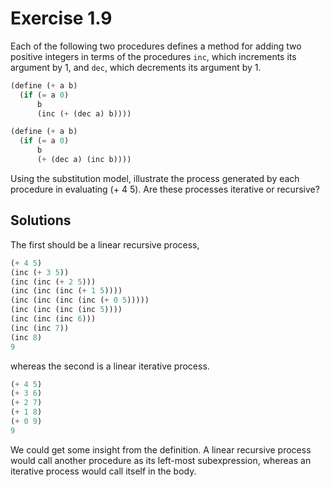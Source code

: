 Exercise 1.9
============
Each of the following two procedures defines a method for adding two positive integers in terms of the procedures `inc`, which increments its argument by 1, and `dec`, which decrements its argument by 1.

```scheme
(define (+ a b)
  (if (= a 0)
      b
      (inc (+ (dec a) b))))

(define (+ a b)
  (if (= a 0)
      b
      (+ (dec a) (inc b))))
```

Using the substitution model, illustrate the process generated by each procedure in evaluating (+ 4 5). Are these processes iterative or recursive?


Solutions
---------
The first should be a linear recursive process,

```scheme
(+ 4 5)
(inc (+ 3 5))
(inc (inc (+ 2 5)))
(inc (inc (inc (+ 1 5))))
(inc (inc (inc (inc (+ 0 5)))))
(inc (inc (inc (inc 5))))
(inc (inc (inc 6)))
(inc (inc 7))
(inc 8)
9
```

whereas the second is a linear iterative process.

```scheme
(+ 4 5)
(+ 3 6)
(+ 2 7)
(+ 1 8)
(+ 0 9)
9
```

We could get some insight from the definition.
A linear recursive process would call another procedure as its left-most subexpression,
whereas an iterative process would call itself in the body.
